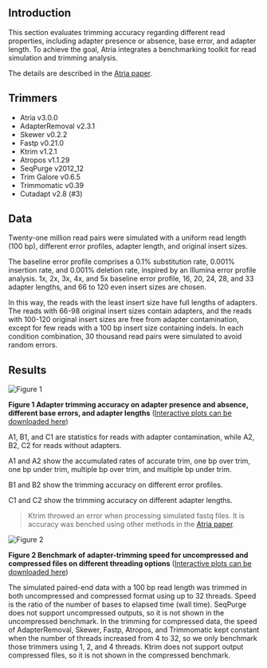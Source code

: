 ## Introduction

This section evaluates trimming accuracy regarding different read properties, including adapter presence or absence, base error, and adapter length. To achieve the goal, Atria integrates a benchmarking toolkit for read simulation and trimming analysis.

The details are described in the [Atria paper](https://gigabytejournal.com/articles/31). 

## Trimmers

- Atria v3.0.0
- AdapterRemoval v2.3.1
- Skewer v0.2.2
- Fastp v0.21.0
- Ktrim v1.2.1
- Atropos v1.1.29
- SeqPurge v2012_12
- Trim Galore v0.6.5
- Trimmomatic v0.39
- Cutadapt v2.8 (#3)

## Data

Twenty-one million read pairs were simulated with a uniform read length (100 bp), different error profiles, adapter length, and original insert sizes. 

The baseline error profile comprises a 0.1% substitution rate, 0.001% insertion rate, and 0.001% deletion rate, inspired by an Illumina error profile analysis. 1x, 2x, 3x, 4x, and 5x baseline error profile, 16, 20, 24, 28, and 33 adapter lengths, and 66 to 120 even insert sizes are chosen. 

In this way, the reads with the least insert size have full lengths of adapters. The reads with 66-98 original insert sizes contain adapters, and the reads with 100-120 original insert sizes are free from adapter contamination, except for few reads with a 100 bp insert size containing indels. In each condition combination, 30 thousand read pairs were simulated to avoid random errors. 

## Results

![Figure 1](https://github.com/cihga39871/Atria/raw/master/docs/Figure%201%20Simulation%20Accuracy.png)

**Figure 1 Adapter trimming accuracy on adapter presence and absence, different base errors, and adapter lengths** ([Interactive plots can be downloaded here](https://github.com/cihga39871/Atria/raw/master/docs/Figure%201%20Simulation%20Accuracy.html))

A1, B1, and C1 are statistics for reads with adapter contamination, while A2, B2, C2 for reads without adapters.

A1 and A2 show the accumulated rates of accurate trim, one bp over trim, one bp under trim, multiple bp over trim, and multiple bp under trim. 

B1 and B2 show the trimming accuracy on different error profiles.

C1 and C2 show the trimming accuracy on different adapter lengths. 

> Ktrim throwed an error when processing simulated fastq files. It is accuracy was benched using other methods in the [Atria paper](https://gigabytejournal.com/articles/31). 



![Figure 2](https://github.com/cihga39871/Atria/raw/master/docs/Figure%202%20Speed.png)

**Figure 2 Benchmark of adapter-trimming speed for uncompressed and compressed files on different threading options** ([Interactive plots can be downloaded here](https://github.com/cihga39871/Atria/raw/master/docs/Figure%202%20Speed.html))

The simulated paired-end data with a 100 bp read length was trimmed in both uncompressed and compressed format using up to 32 threads. Speed is the ratio of the number of bases to elapsed time (wall time). SeqPurge does not support uncompressed outputs, so it is not shown in the uncompressed benchmark. In the trimming for compressed data, the speed of AdapterRemoval, Skewer, Fastp, Atropos, and Trimmomatic kept constant when the number of threads increased from 4 to 32, so we only benchmark those trimmers using 1, 2, and 4 threads. Ktrim does not support output compressed files, so it is not shown in the compressed benchmark.

